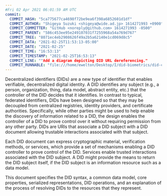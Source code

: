 ```yaml
---
#Fri 02 Apr 2021 06:01:59 AM UTC
commit:
  COMMIT_HASH: "5ca775677ca4698f72be9ea6f398a6852601d1df"
  COMMIT_AUTHOR: "Shigeya Suzuki <shigeya@wide.ad.jp> 1614271993 +0900"
  COMMIT_COMMITTER: "GitHub <noreply@github.com> 1614271993 -0500"
  COMMIT_PARENT: "586c453ee95e249107031f7255968a54a769d767"
  COMMIT_TREE: "8071ec4eb2908626f49a2b5a62140e1cd069d8c5"
  COMMIT_DATA: "2021-02-25T11:53:13-05:00"
  COMMIT_DATE: "2021-02-25"
  COMMIT_TIME: "16:53:13"
  COMMIT_TIMESTAMP: "2021-02-25T16:53:13"
  COMMIT_LINE: ""Add a diagram depicting DID URL dereferencing."
  COMMIT_RUNNABLE: "file:///home/ewelton/Desktop/I/did-biometrics/did-core-dataset/analysis/gitinfo/5ca775677ca4698f72be9ea6f398a6852601d1df/snapshot/index.html"
---
```


<section id="abstract">
<p>
<a>Decentralized identifiers</a> (DIDs) are a new type of identifier that
enables verifiable, decentralized digital identity. A <a>DID</a> identifies any
subject (e.g., a person, organization, thing, data model, abstract entity, etc.)
that the controller of the <a>DID</a> decides that it identifies. In contrast to
typical, federated identifiers, <a>DIDs</a> have been designed so that they may
be decoupled from centralized registries, identity providers, and certificate
authorities. Specifically, while other parties might be used to help enable the
discovery of information related to a <a>DID</a>, the design enables the
controller of a <a>DID</a> to prove control over it without requiring permission
from any other party. <a>DIDs</a> are <a>URIs</a> that associate a <a>DID
subject</a> with a <a>DID document</a> allowing trustable interactions
associated with that subject.
    </p>
<p>
Each <a>DID document</a> can express cryptographic material, <a>verification
methods</a>, or <a>services</a>, which provide a set of mechanisms enabling a
<a>DID controller</a> to prove control of the <a>DID</a>. <a>Services</a> enable
trusted interactions associated with the <a>DID subject</a>. A <a>DID</a> might
provide the means to return the <a>DID subject</a> itself, if the <a>DID
subject</a> is an information resource such as a data model.
    </p>
<p>
This document specifies the DID syntax, a common data model, core properties,
serialized representations, DID operations, and an explanation of the process
of resolving DIDs to the resources that they represent.
    </p>
</section>
